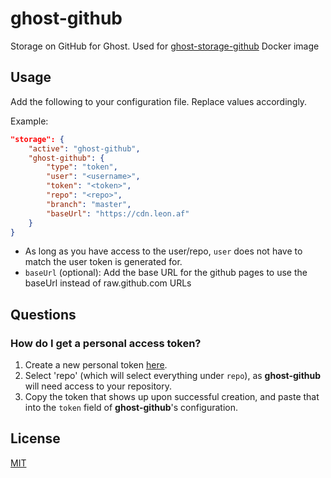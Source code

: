 # ghost-github

Storage on GitHub for Ghost. Used for [ghost-storage-github](https://hub.docker.com/r/jjai/ghost-storage-github/) Docker image

## Usage

Add the following to your configuration file. Replace values accordingly.

Example:

```json
"storage": {
    "active": "ghost-github",
    "ghost-github": {
        "type": "token",
        "user": "<username>",
        "token": "<token>",
        "repo": "<repo>",
        "branch": "master",
        "baseUrl": "https://cdn.leon.af"
    }
}
```

- As long as you have access to the user/repo, `user` does not have to match the user token is generated for.
- `baseUrl` (optional): Add the base URL for the github pages to use the baseUrl instead of raw.github.com URLs

## Questions

### How do I get a personal access token?

1. Create a new personal token [here](https://github.com/settings/tokens/new).
2. Select 'repo' (which will select everything under `repo`), as **ghost-github** will need access to your repository.
3. Copy the token that shows up upon successful creation, and paste that into the `token` field of **ghost-github**'s configuration.

## License

[MIT](LICENSE.txt)
